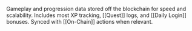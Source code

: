 Gameplay and progression data stored off the blockchain for speed and scalability. Includes most XP tracking, [[Quest]] logs, and [[Daily Login]] bonuses. Synced with [[On-Chain]] actions when relevant.
